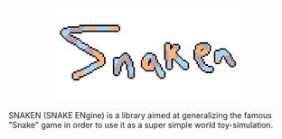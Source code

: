 <p align="center" width="100%">
    <img width="66%" src="/meta/snaken_8x.png"> 
</p>
SNAKEN (SNAKE ENgine) is a library aimed at generalizing the famous "Snake" game in order to use it as a super simple world toy-simulation.<br/>